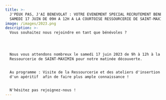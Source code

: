 ```yaml
---
title: >-
  J'PEUX PAS, J'AI BENEVOLAT : VOTRE EVENEMENT SPECIAL RECRUTEMENT BENEVOLES LE
  SAMEDI 17 JUIN DE 09H A 12H A LA COURTOISE RESSOURCERIE DE SAINT-MAXIMIN!
image: /images/2023.png
description: >-
  Vous souhaitez nous rejoindre en tant que bénévoles ? 




  Nous vous attendons nombreux le samedi 17 juin 2023 de 9h à 12h à la Courtoise
  Ressourcerie de SAINT-MAXIMIN pour notre matinée découverte. 


  Au programme : Visite de la Ressourcerie et des ateliers d'insertion suivi
  d'un apéritif  afin de faire plus ample connaissance !


  N'hésitez pas rejoignez-nous !
---
```


